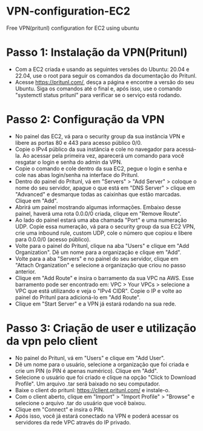 # VPN-configuration-EC2
Free VPN(pritunl) configuration for EC2 using ubuntu

# Passo 1: Instalação da VPN(Pritunl) 
- Com a EC2 criada e usando as seguintes versões do Ubuntu: 20.04 e 22.04, use o root para seguir os comandos da documentação do Pritunl.
- Acesse https://pritunl.com/, desça a página e encontre a versão do seu Ubuntu. Siga os comandos até o final e, após isso, use o comando "systemctl status pritunl" para verificar se o serviço está rodando.

# Passo 2: Configuração da VPN
- No painel das EC2, vá para o security group da sua instância VPN e libere as portas 80 e 443 para acesso público 0/0.
- Copie o IPv4 público da sua instância e cole no navegador para acessá-la. Ao acessar pela primeira vez, aparecerá um comando para você resgatar o login e senha do admin da VPN.
- Copie o comando e cole dentro da sua EC2, pegue o login e senha e cole nas abas login/senha na interface do Pritunl.
- Dentro do painel do Pritunl, vá em "Servers" > "Add Server" > coloque o nome do seu servidor, apague o que está em "DNS Server" > clique em "Advanced" e desmarque todas as caixinhas que estão marcadas. Clique em "Add".
- Abrirá um painel mostrando algumas informações. Embaixo desse painel, haverá uma rota 0.0.0/0 criada, clique em "Remove Route".
- Ao lado do painel estará uma aba chamada "Port" e uma numeração UDP. Copie essa numeração, vá para o security group da sua EC2 VPN, crie uma inbound rule, custom UDP, cole o número que copiou e libere para 0.0.0/0 (acesso público).
- Volte para o painel do Pritunl, clique na aba "Users" e clique em "Add Organization". Dê um nome para a organização e clique em "Add".
- Volte para a aba "Servers" e no painel do seu servidor, clique em "Attach Organization" e selecione a organização que criou no passo anterior.
- Clique em "Add Route" e insira o barramento da sua VPC na AWS. Esse barramento pode ser encontrado em: VPC > Your VPCs > selecione a VPC que está utilizando e veja o "IPv4 CIDR". Copie o IP e volte ao painel do Pritunl para adicioná-lo em "Add Route".
- Clique em "Start Server" e a VPN já estará rodando na sua rede.

# Passo 3: Criação de user e utilização da vpn pelo client
- No painel do Pritunl, vá em "Users" e clique em "Add User".
- Dê um nome para o usuário, selecione a organização que foi criada e crie um PIN (o PIN é apenas numérico). Clique em "Add".
- Selecione o usuário que foi criado e clique na opção "Click to Download Profile". Um arquivo .tar será baixado no seu computador.
- Baixe o client do pritunl: https://client.pritunl.com/ e instale-o.
- Com o client aberto, clique em "Import" > "Import Profile" > "Browse" e selecione o arquivo .tar do usuário que você baixou.
- Clique em "Connect" e insira o PIN.
- Após isso, você já estará conectado na VPN e poderá acessar os servidores da rede VPC através do IP privado.

